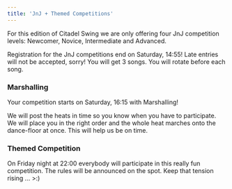 ```yaml
---
title: 'JnJ + Themed Competitions'
---
```


For this edition of Citadel Swing we are only offering four JnJ competition levels: Newcomer, Novice, Intermediate and Advanced.

Registration for the JnJ competitions end on Saturday, 14:55! Late entries will not be accepted, sorry! You will get 3 songs. You will rotate before each song.

### Marshalling
Your competition starts on Saturday, 16:15 with Marshalling!

We will post the heats in time so you know when you have to participate. We will place you in the right order and the whole heat marches onto the dance-floor at once. This will help us be on time.

### Themed Competition
On Friday night at 22:00 everybody will participate in this really fun competition. The rules will be announced on the spot. Keep that tension rising ... >:)